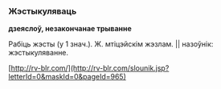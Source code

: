### Жэстыкуляваць
**дзеяслоў, незакончанае трыванне**

Рабіць жэсты (у 1 знач.). Ж. мтіцэйскім жэзлам. || назоўнік: жэстыкуляванне.

<a rel="author">[http://rv-blr.com/](http://rv-blr.com/slounik.jsp?letterId=0&maskId=0&pageId=965)</a>
